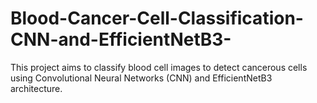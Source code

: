 # Blood-Cancer-Cell-Classification-CNN-and-EfficientNetB3-
This project aims to classify blood cell images to detect cancerous cells using Convolutional Neural Networks (CNN) and EfficientNetB3 architecture.
